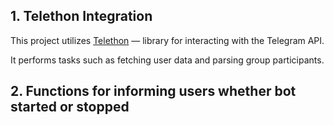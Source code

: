 ## 1. Telethon Integration

This project utilizes [Telethon](https://github.com/LonamiWebs/Telethon) — library for interacting with the Telegram API. 

It performs tasks such as fetching user data and parsing group participants.

## 2. Functions for informing users whether bot started or stopped